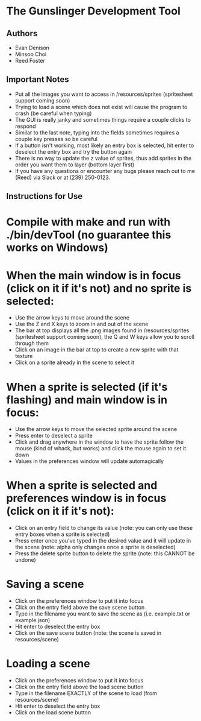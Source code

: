 # The Gunslinger Development Tool

## Authors

- Evan Denison
- Minsoo Choi
- Reed Foster

## Important Notes

- Put all the images you want to access in /resources/sprites (spritesheet support coming soon)
- Trying to load a scene which does not exist will cause the program to crash (be careful when typing)
- The GUI is really janky and sometimes things require a couple clicks to respond
- Similar to the last note, typing into the fields sometimes requires a couple key presses so be careful
- If a button isn't working, most likely an entry box is selected, hit enter to deselect the entry box and try the button again
- There is no way to update the z value of sprites, thus add sprites in the order you want them to layer (bottom layer first)
- If you have any questions or encounter any bugs please reach out to me (Reed) via Slack or at (239) 250-0123.

## Instructions for Use

# Compile with make and run with ./bin/devTool (no guarantee this works on Windows)

# When the main window is in focus (click on it if it's not) and no sprite is selected:

- Use the arrow keys to move around the scene
- Use the Z and X keys to zoom in and out of the scene
- The bar at top displays all the .png images found in /resources/sprites (spritesheet support coming soon), the Q and W keys allow you to scroll through them
- Click on an image in the bar at top to create a new sprite with that texture
- Click on a sprite already in the scene to select it

# When a sprite is selected (if it's flashing) and main window is in focus:

- Use the arrow keys to move the selected sprite around the scene
- Press enter to deselect a sprite
- Click and drag anywhere in the window to have the sprite follow the mouse (kind of whack, but works) and click the mouse again to set it down
- Values in the preferences window will update automagically

# When a sprite is selected and preferences window is in focus (click on it if it's not):

- Click on an entry field to change its value (note: you can only use these entry boxes when a sprite is selected)
- Press enter once you've typed in the desired value and it will update in the scene (note: alpha only changes once a sprite is deselected)
- Press the delete sprite button to delete the sprite (note: this CANNOT be undone)

# Saving a scene
- Click on the preferences window to put it into focus
- Click on the entry field above the save scene button
- Type in the filename you want to save the scene as (i.e. example.txt or example.json)
- Hit enter to deselect the entry box
- Click on the save scene button (note: the scene is saved in resources/scene)

# Loading a scene

- Click on the preferences window to put it into focus
- Click on the entry field above the load scene button
- Type in the filename EXACTLY of the scene to load (from resources/scene)
- Hit enter to deselect the entry box
- Click on the load scene button
